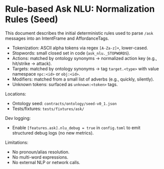 # Rule-based Ask NLU: Normalization Rules (Seed)

This document describes the initial deterministic rules used to parse `/ask` messages into an IntentFrame and AffordanceTags.

- Tokenization: ASCII alpha tokens via regex `[A-Za-z]+`, lower-cased.
- Stopwords: small closed set in code (`ask_nlu._STOPWORDS`).
- Actions: matched by ontology synonyms -> normalized action key (e.g., hit/strike -> attack).
- Targets: matched by ontology synonyms -> tag `target.<type>` with value namespace `npc:<id>` or `obj:<id>`.
- Modifiers: matched from a small list of adverbs (e.g., quickly, silently).
- Unknown tokens: surfaced as `unknown:<token>` tags.

Locations:
- Ontology seed: `contracts/ontology/seed-v0_1.json`
- Tests/fixtures: `tests/fixtures/ask/`

Dev logging:
- Enable `[features.ask].nlu_debug = true` in `config.toml` to emit structured debug logs (no new metrics).

Limitations:
- No pronoun/alias resolution.
- No multi-word expressions.
- No external NLP or network calls.
